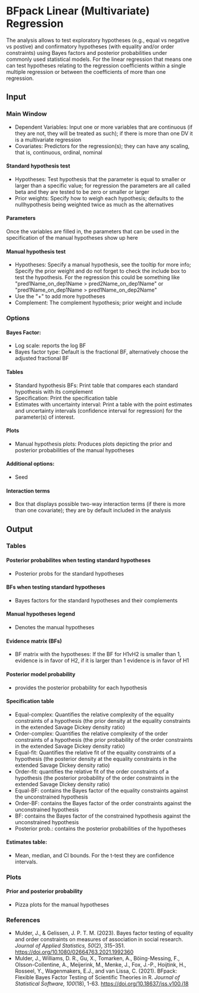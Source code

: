 BFpack Linear (Multivariate) Regression
==========================

The analysis allows to test exploratory hypotheses (e.g., equal vs negative vs postive) and confirmatory hypotheses (with equality and/or order constraints) using Bayes factors and posterior probabilities under commonly used statistical models. For the linear regression that means one can test hypotheses relating to the regression coefficients within a single multiple regression or between the coefficients of more than one regression.

## Input
### Main Window
- Dependent Variables: Input one or more variables that are continuous (if they are not, they will be treated as such); if there is more than one DV it is a multivariate regression
- Covariates: Predictors for the regression(s); they can have any scaling, that is, continuous, ordinal, nominal

#### Standard hypothesis test
- Hypotheses: Test hypothesis that the parameter is equal to smaller or larger than a specific value; for regression the parameters are all called beta and they are tested to be zero or smaller or larger
- Prior weights: Specify how to weigh each hypothesis; defaults to the nullhypothesis being weighted twice as much as the alternatives 

#### Parameters
Once the variables are filled in, the parameters that can be used in the specification of the manual hypotheses show up here

#### Manual hypothesis test
- Hypotheses: Specify a manual hypothesis, see the tooltip for more info; Specify the prior weight and do not forget to check the include box to test the hypothesis. For the regression this could be something like "pred1Name_on_dep1Name > pred2Name_on_dep1Name" or "pred1Name_on_dep1Name > pred1Name_on_dep2Name"
- Use the "+" to add more hypotheses
- Complement: The complement hypothesis; prior weight and include

### Options
#### Bayes Factor: 
- Log scale: reports the log BF
- Bayes factor type: Default is the fractional BF, alternatively choose the adjusted fractional BF

#### Tables
- Standard hypothesis BFs: Print table that compares each standard hypothesis with its complement
- Specification: Print the specification table
- Estimates with uncertainty interval: Print a table with the point estimates and uncertainty intervals (confidence interval for regression) for the parameter(s) of interest. 

#### Plots
- Manual hypothesis plots: Produces plots depicting the prior and posterior probabilities of the manual hypotheses

#### Additional options: 
- Seed

#### Interaction terms
- Box that displays possible two-way interaction terms (if there is more than one covariate); they are by default included in the analysis

## Output

### Tables
#### Posterior probabilites when testing standard hypotheses
- Posterior probs for the standard hypotheses

#### BFs when testing standard hypotheses
- Bayes factors for the standard hypotheses and their complements

#### Manual hypotheses legend
- Denotes the manual hypotheses

#### Evidence matrix (BFs)
- BF matrix with the hypotheses: If the BF for H1vH2 is smaller than 1, evidence is in favor of H2, if it is larger than 1 evidence is in favor of H1

#### Posterior model probability
- provides the posterior probability for each hypothesis

#### Specification table
- Equal-complex: Quantifies the relative complexity of the equality constraints of a hypothesis (the prior density at the equality constraints in the extended Savage Dickey density ratio)
- Order-complex: Quantifies the relative complexity of the order constraints of a hypothesis (the prior probability of the order constraints in the extended Savage Dickey density ratio)
- Equal-fit: Quantifies the relative fit of the equality constraints of a hypothesis (the posterior density at the equality constraints in the extended Savage Dickey density ratio)
- Order-fit: quantifies the relative fit of the order constraints of a hypothesis (the posterior probability of the order constraints in the extended Savage Dickey density ratio)
- Equal-BF: contains the Bayes factor of the equality constraints against the unconstrained hypothesis
- Order-BF: contains the Bayes factor of the order constraints against the unconstrained hypothesis
- BF: contains the Bayes factor of the constrained hypothesis against the unconstrained hypothesis
- Posterior prob.: contains the posterior probabilities of the hypotheses

#### Estimates table:
- Mean, median, and CI bounds. For the t-test they are confidence intervals.

### Plots
#### Prior and posterior probability 
- Pizza plots for the manual hypotheses

### References

- Mulder, J., & Gelissen, J. P. T. M. (2023). Bayes factor testing of equality and order constraints on measures of association in social research. *Journal of Applied Statistics, 50*(2), 315–351. https://doi.org/10.1080/02664763.2021.1992360
- Mulder, J., Williams, D. R., Gu, X., Tomarken, A., Böing-Messing, F., Olsson-Collentine, A., Meijerink, M., Menke, J., Fox, J.-P., Hoijtink, H., Rosseel, Y., Wagenmakers, E.J., and van Lissa, C. (2021). BFpack: Flexible Bayes Factor Testing of Scientific Theories in R. *Journal of Statistical Software, 100*(18), 1-63. https://doi.org/10.18637/jss.v100.i18
